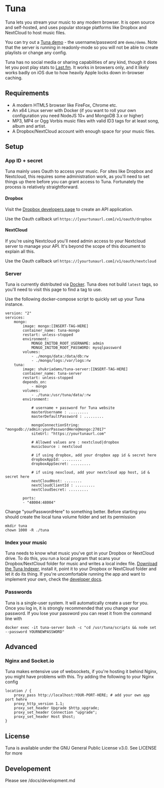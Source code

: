 # Tuna

Tuna lets you stream your music to any modern browser. It is open source and self-hosted, and uses popular storage platforms like Dropbox and NextCloud to host music files.

You can try out a [Tuna demo](https://tuna-demo.shukriadams.com/) - the username/password are `demo/demo`. Note that the server is running in readonly-mode so you will not be able to create playlists or change any config.

Tuna has no social media or sharing capabilities of any kind, though it does let you post play stats to [Last.fm](http://last.fm). It works in browsers only, and it likely works badly on iOS due to how heavily Apple locks down in-browser caching.

## Requirements

- A modern HTML5 browser like FireFox, Chrome etc.
- An x64 Linux server with Docker (if you want to roll your own configuration you need NodeJS 10+ and MongoDB 3.x or higher)
- MP3, MP4 or Ogg Vorbis music files with valid ID3 tags for at least song, album and artist.
- A Dropbox/NextCloud account with enough space for your music files.  

## Setup

### App ID + secret

Tuna mainly uses Oauth to access your music. For sites like Dropbox and Nextcloud, this requires some administration work, as you'll need to set things up there before you can grant access to Tuna. Fortunately the process is relatively straightforward. 

#### Dropbox 

Visit the [Dropbox developers page](https://www.dropbox.com/developers/apps/create) to create an API application. 

Use the Oauth callback url `https://[yourtunaurl.com]/v1/oauth/dropbox` 

#### NextCloud

If you're using Nextcloud you'll need admin access to your Nextcloud server to manage your API. It's beyond the scope of this document to explain all this. 

Use the Oauth callback url `https://[yourtunaurl.com]/v1/oauth/nextcloud`

### Server 

Tuna is currently distributed via [Docker](https://hub.docker.com/repository/docker/shukriadams/tuna-server). Tuna does not build `latest` tags, so you'll need to visit this page to find a tag to use.

Use the following docker-compose script to quickly set up your Tuna instance.

    version: "2"
    services:
        mongo:
            image: mongo:[INSERT-TAG-HERE] 
            container_name: tuna-mongo
            restart: unless-stopped
            environment:
                MONGO_INITDB_ROOT_USERNAME: admin
                MONGO_INITDB_ROOT_PASSWORD: mysqlpassword
            volumes:
                - ./mongo/data:/data/db:rw        
                - ./mongo/logs:/var/logs:rw        
        tuna:
            image: shukriadams/tuna-server:[INSERT-TAG-HERE] 
            container_name: tuna-server
            restart: unless-stopped
            depends_on:
                - mongo
            volumes:
                - ./tuna:/usr/tuna/data/:rw
            environment:

                # username + password for Tuna website
                masterUsername : .........
                masterDefaultPassword : .........

                mongoConnectionString: "mongodb://admin:yourPasswordHere@mongo:27017"
                siteUrl: "https://yourtunaurl.com"

                # Allowed values are : nextcloud|dropbox
                musicSource : nextcloud 

                # if using dropbox, add your dropbox app id & secret here
                dropboxAppId: .........
                dropboxAppSecret: .........

                # if using nexcloud, add your nextcloud app host, id & secret here
                nextCloudHost: ........
                nextCloudClientId : .........
                nextCloudSecret: .........

            ports:
            - "48004:48004"


Change "yourPasswordHere" to something better. Before starting you should create the local tuna volume folder and set its permission

    mkdir tuna
    chown 1000 -R ./tuna

### Index your music

Tuna needs to know what music you've got in your Dropbox or NextCloud drive. To do this, you run a local program that scans your Dropbox/NextCloud folder for music and writes a local index file. [Download the Tuna Indexer](https://github.com/shukriadams/tuna-indexer/releases), install it, point it to your Dropbox or NextCloud folder and let it do its thing. If you're uncomfortable running the app and want to implement your own, check the [developer docs](https://github.com/shukriadams/tuna-server/tree/master/docs).

### Passwords

Tuna is a single-user system. It will automatically create a user for you. Once you log in, it is strongly recommended that you change your password. If you lose your password you can reset it from the command line with 

    docker exec -it tuna-server bash -c "cd /usr/tuna/scripts && node set --password YOURNEWPASSWORD"

## Advanced 

### Nginx and Socket.io

Tuna makes entensive use of websockets, if you're hosting it behind Nginx, you might have problems with this. Try adding the following to your Nginx config

    location / {
        proxy_pass http://localhost:YOUR-PORT-HERE; # add your own app port hehre
        proxy_http_version 1.1;
        proxy_set_header Upgrade $http_upgrade;
        proxy_set_header Connection "upgrade";
        proxy_set_header Host $host;
    }

## License

Tuna is available under the GNU General Public License v3.0. See LICENSE for more 

## Developement

Please see /docs/development.md

